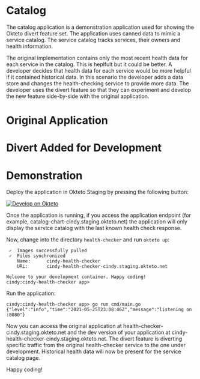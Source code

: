 # Catalog

The catalog application is a demonstration application used for showing the Okteto divert feature set.
The application uses canned data to mimic a service catalog.
The service catalog tracks services, their owners and health information.

The original implementation contains only the most recent health data for each service in the catalog.
This is heplfult but it could be better.
A developer decides that health data for each service would be more helpful if it contained historical data.
In this scenario the developer adds a data store and changes the health-checking service to provide more data.
The developer uses the divert feature so that they can experiment and develop the new feature side-by-side with the original application.

# Original Application

# Divert Added for Development

# Demonstration

Deploy the application in Okteto Staging by pressing the following button:

[![Develop on Okteto](https://okteto.com/develop-okteto.svg)](https://staging.okteto.dev/deploy?repository=https://github.com/okteto/catalog)

Once the application is running, if you access the application endpoint (for example, catalog-chart-cindy.staging.okteto.net) the application will only display the service catalog with the last known health check response.

Now, change into the directory `health-checker` and run `okteto up`:

```
 ✓  Images successfully pulled
 ✓  Files synchronized
    Name:      cindy-health-checker
    URL:       cindy-health-checker-cindy.staging.okteto.net

Welcome to your development container. Happy coding!
cindy:cindy-health-checker app>
```

Run the application:

```
cindy:cindy-health-checker app> go run cmd/main.go
{"level":"info","time":"2021-05-25T23:08:46Z","message":"listening on :8080"}
```

Now you can access the original application at health-checker-cindy.staging.okteto.net and the dev version of your application at  cindy-health-checker-cindy.staging.okteto.net.
The divert feature is diverting specific traffic from the original health-checker service to the one under development.
Historical health data will now be present for the service catalog page.

Happy coding!
